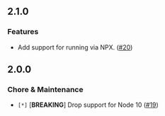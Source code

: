 ## 2.1.0

### Features

- Add support for running via NPX. ([#20](https://github.com/rodion-arr/google-index/pull/20))

## 2.0.0

### Chore & Maintenance

- `[*]` [**BREAKING**] Drop support for Node 10 ([#19](https://github.com/rodion-arr/google-index/pull/19))
